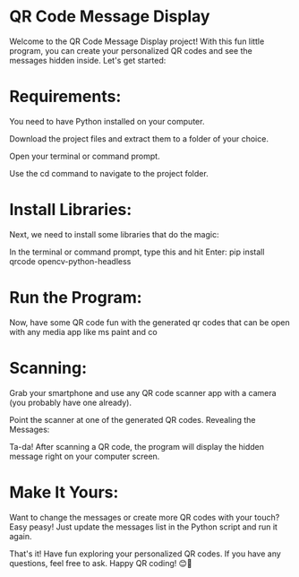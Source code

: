 # QR Code Message Display

Welcome to the QR Code Message Display project! With this fun little program, you can create your personalized QR codes and see the messages hidden inside. Let's get started:

# Requirements:

You need to have Python installed on your computer.

Download the project files and extract them to a folder of your choice.

Open your terminal or command prompt.

Use the cd command to navigate to the project folder.

# Install Libraries:

Next, we need to install some libraries that do the magic:

In the terminal or command prompt, type this and hit Enter: pip install qrcode opencv-python-headless

# Run the Program:

Now, have some QR code fun with the generated qr codes that can be open with any media app like ms paint and co
# Scanning:

Grab your smartphone and use any QR code scanner app with a camera (you probably have one already).

Point the scanner at one of the generated QR codes.
Revealing the Messages:

Ta-da! After scanning a QR code, the program will display the hidden message right on your computer screen.

# Make It Yours:

Want to change the messages or create more QR codes with your touch? Easy peasy! Just update the messages list in the Python script and run it again.

That's it! Have fun exploring your personalized QR codes. If you have any questions, feel free to ask. Happy QR coding! 😊🎉
